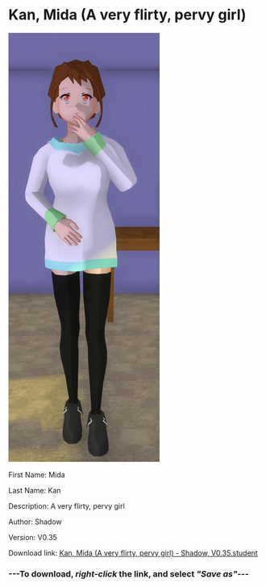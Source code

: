 # Kan, Mida (A very flirty, pervy girl)

<img src = "https://raw.githubusercontent.com/Arbiter1223/Daigaku-Gurashi-Custom-Students/master/Students/Files/Kan%2C%20Mida%20(A%20very%20flirty%2C%20pervy%20girl).png">

First Name: Mida

Last Name: Kan

Description: A very flirty, pervy girl

Author: Shadow

Version: V0.35

Download link: <a href="https://raw.githubusercontent.com/Arbiter1223/Daigaku-Gurashi-Custom-Students/master/Students/Files/Kan%2C%20Mida%20(A%20very%20flirty%2C%20pervy%20girl)%20-%20Shadow%2C%20V0.35.student">Kan, Mida (A very flirty, pervy girl) - Shadow, V0.35.student</a>

### ---**To download, _right-click_ the link, and select _"Save as"_**---
